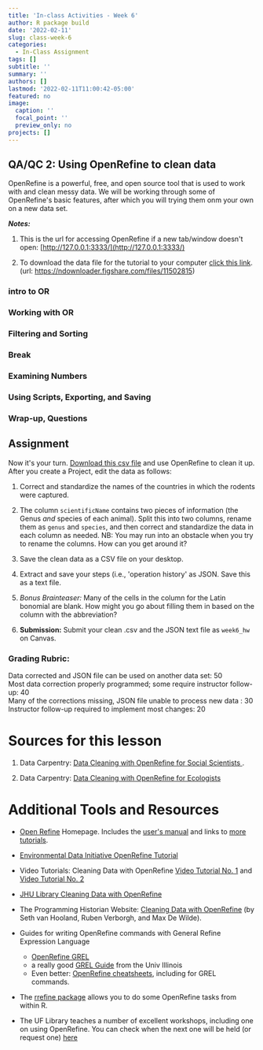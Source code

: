 ```yaml
---
title: 'In-class Activities - Week 6'
author: R package build
date: '2022-02-11'
slug: class-week-6
categories:
  - In-Class Assignment
tags: []
subtitle: ''
summary: ''
authors: []
lastmod: '2022-02-11T11:00:42-05:00'
featured: no
image:
  caption: ''
  focal_point: ''
  preview_only: no
projects: []
---
```


## QA/QC 2: Using OpenRefine to clean data

OpenRefine is a powerful, free, and open source tool that is used to work with and clean messy data.  We will be working through some of OpenRefine's basic features, after which you will trying them onm your own on a new data set.

**_Notes:_**

1. This is the url for accessing OpenRefine if a new tab/window doesn't open: [http://127.0.0.1:3333/](http://127.0.0.1:3333/)

2. To download the data file for the tutorial to your computer [click this link](https://ndownloader.figshare.com/files/11502815). (url: https://ndownloader.figshare.com/files/11502815)



### **intro to OR**

### **Working with OR**

### **Filtering and Sorting**
     
### Break

### **Examining Numbers**

### **Using Scripts, Exporting, and Saving**

### **Wrap-up, Questions**  

## **Assignment**

Now it's your turn. [Download this csv file](https://raw.githubusercontent.com/BrunaLab/LAS6292_DataManagement/5005ea1551fc12eb5bcc561beef0bf4d9c3a066e/static/course-materials/class-sessions/06-QAQC2/portal_rodents_or_short.csv) and use OpenRefine to clean it up. After you create a Project, edit the data as follows:

1. Correct and standardize the names of the countries in which the rodents were captured. 

2. The column `scientificName` contains two pieces of information (the Genus _and_ species of each animal). Split this into two columns, rename them as `genus` and `species`, and then correct and standardize the data in each column as needed. NB: You may run into an obstacle when you try to rename the columns. How can you get around it?

3. Save the clean data as a CSV file on your desktop.

4. Extract and save your steps (i.e., 'operation history' as JSON. Save this as a text file. 

5. _Bonus Brainteaser:_ Many of the cells in the column for the Latin bonomial are blank. How might you go about filling them in based on the column with the abbreviation?

6. **Submission:** Submit your clean .csv and the JSON text file as `week6_hw` on Canvas.  

### Grading Rubric: 

Data corrected and JSON file can be used on another data set: 50  
Most data correction properly programmed; some require instructor follow-up: 40  
Many of the corrections missing, JSON file unable to process new data : 30  
Instructor follow-up required to implement most changes: 20  

# Sources for this lesson 

1. Data Carpentry: [Data Cleaning with OpenRefine for Social Scientists	](https://datacarpentry.org/openrefine-socialsci/). 

<!-- Peter Smyth, Geoff LaFlair, Lachlan Deer, Tracy Teal, Karen Word, François Michonneau, & Erin Becker. (2018, May 20). datacarpentry/openrefine-socialsci: OpenRefine Social Sciences Release, May 2018 (v3). Zenodo. https://doi.org/10.5281/zenodo.1250074 -->
<!-- 2. The repository with the data and metadata used in the lesson:  [SAFI_Survey](https://figshare.com/articles/dataset/SAFI_Survey_Results/6262019) -->

2. Data Carpentry: [Data Cleaning with OpenRefine for Ecologists](https://datacarpentry.org/OpenRefine-ecology-lesson/04-scripts/index.html)


# Additional Tools and Resources

*  [Open Refine](https://openrefine.org/) Homepage. Includes the [user's manual](https://docs.openrefine.org/) and links to [more tutorials](https://openrefine.org/documentation.html).

*  [Environmental Data Initiative OpenRefine Tutorial](https://environmentaldatainitiative.org/webinars-events/previous-edi-events/how-to-clean-and-format-data-using-r-packages-datamaid-dplyr-openrefine-excel/)

* Video Tutorials: Cleaning Data with OpenRefine [Video Tutorial No. 1](https://www.youtube.com/watch?v=nORS7STbLyk) and [Video Tutorial No. 2](https://www.youtube.com/watch?v=xZlz4ISgNBc)

*  [JHU Library Cleaning Data with OpenRefine](https://libjohn.github.io/openrefine/index.html)

* The Programming Historian Website: [Cleaning Data with OpenRefine](https://doi.org/10.46430/phen0023) (by Seth van Hooland, Ruben Verborgh, and Max De Wilde).

* Guides for writing OpenRefine commands with General Refine Expression Language
    
    * [OpenRefine GREL](https://docs.openrefine.org/manual/expressions/#grel-general-refine-expression-language)
    * a really good [GREL Guide](https://guides.library.illinois.edu/openrefine/grel) from the Univ Illinois
    * Even better: [OpenRefine cheatsheets](https://code4libtoronto.github.io/2018-10-12-access/GoogleRefineCheatSheets.pdf), including for GREL commands.

*  The [rrefine package](https://cran.r-project.org/web/packages/rrefine/vignettes/rrefine-vignette.html) allows you to do some OpenRefine tasks from within R. 

* The UF Library teaches a number of excellent workshops, including one on using OpenRefine. You can check when the next one will be held (or request one) [here](https://ufl.libcal.com/calendar/workshops/?cid=11693&t=d&d=0000-00-00&cal=11693,5125,8858&inc=0)

